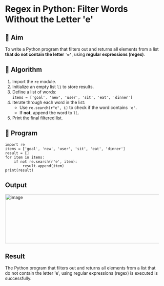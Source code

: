 # Regex in Python: Filter Words Without the Letter 'e'

## 🎯 Aim
To write a Python program that filters out and returns all elements from a list **that do not contain the letter `'e'`**, using **regular expressions (regex)**.

## 🧠 Algorithm
1. Import the `re` module.
2. Initialize an empty list `l1` to store results.
3. Define a list of words:  
   `items = ['goal', 'new', 'user', 'sit', 'eat', 'dinner']`
4. Iterate through each word in the list:
   - Use `re.search(r"e", i)` to check if the word contains `'e'`.
   - If **not**, append the word to `l1`.
5. Print the final filtered list.

## 🧾 Program
```
import re
items = ['goal', 'new', 'user', 'sit', 'eat', 'dinner']
result = []
for item in items:
    if not re.search(r'e', item):
        result.append(item)
print(result)
```
## Output
<img width="531" height="161" alt="image" src="https://github.com/user-attachments/assets/50367944-0418-4988-90df-89dd2aae134d" />


## Result
The Python program that filters out and returns all elements from a list that do not contain the letter 'e', using regular expressions (regex) is executed is successfully.
